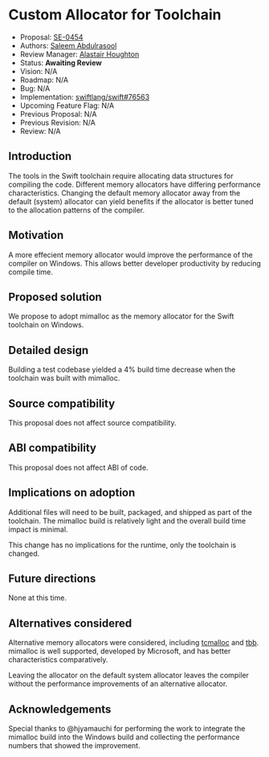 # Custom Allocator for Toolchain

* Proposal: [SE-0454](0454-memory-allocator.md)
* Authors: [Saleem Abdulrasool](https://github.com/compnerd)
* Review Manager: [Alastair Houghton](https://github.com/al45tair)
* Status: **Awaiting Review**
* Vision: N/A
* Roadmap: N/A
* Bug: N/A
* Implementation: [swiftlang/swift#76563](https://github.com/swiftlang/swift/pull/76563)
* Upcoming Feature Flag: N/A
* Previous Proposal: N/A
* Previous Revision: N/A
* Review: N/A

## Introduction

The tools in the Swift toolchain require allocating data structures for
compiling the code. Different memory allocators have differing performance
characteristics. Changing the default memory allocator away from the default
(system) allocator can yield benefits if the allocator is better tuned to the
allocation patterns of the compiler.

## Motivation

A more effecient memory allocator would improve the performance of the compiler
on Windows. This allows better developer productivity by reducing compile time.

## Proposed solution

We propose to adopt mimalloc as the memory allocator for the Swift toolchain on
Windows.

## Detailed design

Building a test codebase yielded a 4% build time decrease when the toolchain was
built with mimalloc.

## Source compatibility

This proposal does not affect source compatibility.

## ABI compatibility

This proposal does not affect ABI of code.

## Implications on adoption

Additional files will need to be built, packaged, and shipped as part of the
toolchain. The mimalloc build is relatively light and the overall build time
impact is minimal.

This change has no implications for the runtime, only the toolchain is changed.

## Future directions

None at this time.

## Alternatives considered

Alternative memory allocators were considered, including
[tcmalloc](https://github.com/google/tcmalloc) and
[tbb](https://github.com/intel/tbb). mimalloc is well supported, developed by
Microsoft, and has better characteristics comparatively.

Leaving the allocator on the default system allocator leaves the compiler
without the performance improvements of an alternative allocator.

## Acknowledgements

Special thanks to @hjyamauchi for performing the work to integrate the mimalloc
build into the Windows build and collecting the performance numbers that showed
the improvement.
